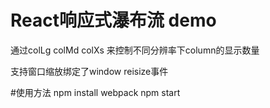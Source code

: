 # React响应式瀑布流 demo
通过colLg colMd colXs 来控制不同分辨率下column的显示数量

支持窗口缩放绑定了window reisize事件

#使用方法
npm install
webpack
npm start

